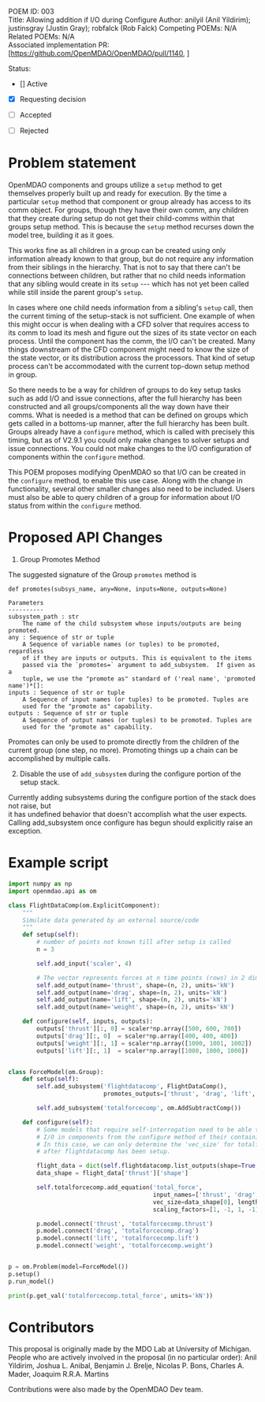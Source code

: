 POEM ID: 003  
Title: Allowing addition if I/O during Configure
Author: anilyil (Anil Yildirim); justinsgray (Justin Gray); robfalck (Rob Falck)
Competing POEMs: N/A  
Related POEMs: N/A  
Associated implementation PR: [https://github.com/OpenMDAO/OpenMDAO/pull/1140, ]

Status: 

 - [] Active
 - [x] Requesting decision
 - [ ] Accepted
 - [ ] Rejected


Problem statement
=================

OpenMDAO components and groups utilize a `setup` method to get themselves properly built up and ready for execution. 
By the time a particular `setup` method that component or group already has access to its comm object. 
For groups, though they have their own comm, any children that they create during setup do not get their child-comms within that groups setup method. 
This is because the `setup` method recurses down the model tree, building it as it goes. 

This works fine as all children in a group can be created using only information already known to that group, but do not require any information from their siblings in the hierarchy. 
That is not to say that there can't be connections between children, but rather that no child needs information that any sibling would create in its `setup` --- which has not yet been called while still inside the parent group's `setup`. 

In cases where one child needs information from a sibling's `setup` call, then the current timing of the setup-stack is not sufficient. 
One example of when this might occur is when dealing with a CFD solver that requires access to its comm to load its mesh and figure out the sizes of its state vector on each process. 
Until the component has the comm, the I/O can't be created. Many things downstream of the CFD component might need to know the size of the state vector, or its distribution across the processors. 
That kind of setup process can't be accommodated with the current top-down setup method in group. 

So there needs to be a way for children of groups to do key setup tasks such as add I/O and issue connections, after the full hierarchy has been constructed and all groups/components all the way down have their comms. 
What is needed is a method that can be defined on groups which gets called in a bottoms-up manner, after the full hierarchy has been built. 
Groups already have a `configure` method, which is called with precisely this timing, but as of V2.9.1 you could only make changes to solver setups and issue connections. 
You could not make changes to the I/O configuration of components within the `configure` method. 

This POEM proposes modifying OpenMDAO so that I/O can be created in the `configure` method, to enable this use case. 
Along with the change in functionality, several other smaller changes also need to be included. 
Users must also be able to query children of a group for information about I/O status from within the `configure` method. 


Proposed API Changes
====================

1.  Group Promotes Method

The suggested signature of the Group `promotes` method is

```
def promotes(subsys_name, any=None, inputs=None, outputs=None)

Parameters
----------
subsystem_path : str
    The name of the child subsystem whose inputs/outputs are being promoted.
any : Sequence of str or tuple
    A Sequence of variable names (or tuples) to be promoted, regardless 
    of if they are inputs or outputs. This is equivalent to the items 
    passed via the `promotes=` argument to add_subsystem.  If given as a
    tuple, we use the "promote as" standard of ('real name', 'promoted name')*[]: 
inputs : Sequence of str or tuple
    A Sequence of input names (or tuples) to be promoted. Tuples are
    used for the "promote as" capability.
outputs : Sequence of str or tuple
    A Sequence of output names (or tuples) to be promoted. Tuples are
    used for the "promote as" capability.
```

Promotes can only be used to promote directly from the children of the current
group (one step, no more).  Promoting things up a chain can be accomplished
by multiple calls.

2.  Disable the use of `add_subsystem` during the configure portion of the setup stack.

Currently adding subsystems during the configure portion of the stack does not raise, but  
it has undefined behavior that doesn't accomplish what the user expects.  
Calling add_subsystem once configure has begun should explicitly raise an exception.


Example script
==============

```python
import numpy as np
import openmdao.api as om

class FlightDataComp(om.ExplicitComponent):
    """
    Simulate data generated by an external source/code
    """
    def setup(self):
        # number of points not known till after setup is called
        n = 3

        self.add_input('scaler', 4)

        # The vector represents forces at n time points (rows) in 2 dimensional plane (cols)
        self.add_output(name='thrust', shape=(n, 2), units='kN')
        self.add_output(name='drag', shape=(n, 2), units='kN')
        self.add_output(name='lift', shape=(n, 2), units='kN')
        self.add_output(name='weight', shape=(n, 2), units='kN')

    def configure(self, inputs, outputs):
        outputs['thrust'][:, 0] = scaler*np.array([500, 600, 700])
        outputs['drag'][:, 0]  = scaler*np.array([400, 400, 400])
        outputs['weight'][:, 1] = scaler*np.array([1000, 1001, 1002])
        outputs['lift'][:, 1]  = scaler*np.array([1000, 1000, 1000])


class ForceModel(om.Group):
    def setup(self):
        self.add_subsystem('flightdatacomp', FlightDataComp(),
                           promotes_outputs=['thrust', 'drag', 'lift', 'weight'])

        self.add_subsystem('totalforcecomp', om.AddSubtractComp())

    def configure(self):
        # Some models that require self-interrogation need to be able to add
        # I/O in components from the configure method of their containing groups.
        # In this case, we can only determine the 'vec_size' for totalforcecomp
        # after flightdatacomp has been setup.

        flight_data = dict(self.flightdatacomp.list_outputs(shape=True, out_stream=None))
        data_shape = flight_data['thrust']['shape']

        self.totalforcecomp.add_equation('total_force',
                                         input_names=['thrust', 'drag', 'lift', 'weight'],
                                         vec_size=data_shape[0], length=data_shape[1],
                                         scaling_factors=[1, -1, 1, -1], units='kN')

        p.model.connect('thrust', 'totalforcecomp.thrust')
        p.model.connect('drag', 'totalforcecomp.drag')
        p.model.connect('lift', 'totalforcecomp.lift')
        p.model.connect('weight', 'totalforcecomp.weight')


p = om.Problem(model=ForceModel())
p.setup()
p.run_model()

print(p.get_val('totalforcecomp.total_force', units='kN'))
```

Contributors
============

This proposal is originally made by the MDO Lab at University of Michigan.
People who are actively involved in the proposal (in no particular order):
Anil Yildirim, Joshua L. Anibal, Benjamin J. Brelje, Nicolas P. Bons, Charles A. Mader, Joaquim R.R.A. Martins

Contributions were also made by the OpenMDAO Dev team. 

